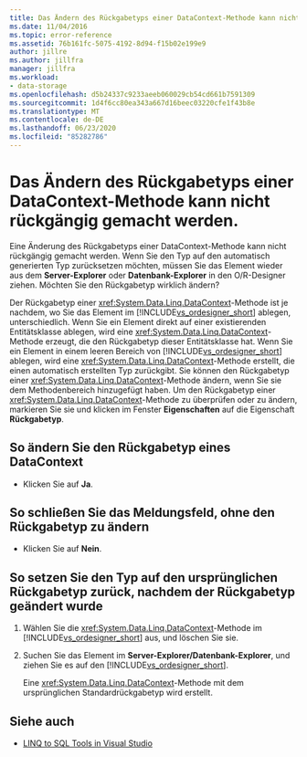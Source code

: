 ```yaml
---
title: Das Ändern des Rückgabetyps einer DataContext-Methode kann nicht rückgängig gemacht werden.
ms.date: 11/04/2016
ms.topic: error-reference
ms.assetid: 76b161fc-5075-4192-8d94-f15b02e199e9
author: jillre
ms.author: jillfra
manager: jillfra
ms.workload:
- data-storage
ms.openlocfilehash: d5b24337c9233aeeb060029cb54cd661b7591309
ms.sourcegitcommit: 1d4f6cc80ea343a667d16beec03220cfe1f43b8e
ms.translationtype: MT
ms.contentlocale: de-DE
ms.lasthandoff: 06/23/2020
ms.locfileid: "85282786"
---
```

# <a name="changing-the-return-type-of-a-datacontext-method-cannot-be-undone"></a>Das Ändern des Rückgabetyps einer DataContext-Methode kann nicht rückgängig gemacht werden.

Eine Änderung des Rückgabetyps einer DataContext-Methode kann nicht rückgängig gemacht werden. Wenn Sie den Typ auf den automatisch generierten Typ zurücksetzen möchten, müssen Sie das Element wieder aus dem **Server-Explorer** oder **Datenbank-Explorer** in den O/R-Designer ziehen. Möchten Sie den Rückgabetyp wirklich ändern?

Der Rückgabetyp einer <xref:System.Data.Linq.DataContext>-Methode ist je nachdem, wo Sie das Element im [!INCLUDE[vs_ordesigner_short](../data-tools/includes/vs_ordesigner_short_md.md)] ablegen, unterschiedlich. Wenn Sie ein Element direkt auf einer existierenden Entitätsklasse ablegen, wird eine <xref:System.Data.Linq.DataContext>-Methode erzeugt, die den Rückgabetyp dieser Entitätsklasse hat. Wenn Sie ein Element in einem leeren Bereich von [!INCLUDE[vs_ordesigner_short](../data-tools/includes/vs_ordesigner_short_md.md)] ablegen, wird eine <xref:System.Data.Linq.DataContext>-Methode erstellt, die einen automatisch erstellten Typ zurückgibt. Sie können den Rückgabetyp einer <xref:System.Data.Linq.DataContext>-Methode ändern, wenn Sie sie dem Methodenbereich hinzugefügt haben. Um den Rückgabetyp einer <xref:System.Data.Linq.DataContext>-Methode zu überprüfen oder zu ändern, markieren Sie sie und klicken im Fenster **Eigenschaften** auf die Eigenschaft **Rückgabetyp**.

## <a name="to-change-the-return-type-of-a-datacontext"></a>So ändern Sie den Rückgabetyp eines DataContext

- Klicken Sie auf **Ja**.

## <a name="to-exit-the-message-box-and-leave-the-return-type-unchanged"></a>So schließen Sie das Meldungsfeld, ohne den Rückgabetyp zu ändern

- Klicken Sie auf **Nein**.

## <a name="to-revert-to-the-original-return-type-after-changing-the-return-type"></a>So setzen Sie den Typ auf den ursprünglichen Rückgabetyp zurück, nachdem der Rückgabetyp geändert wurde

1. Wählen Sie die <xref:System.Data.Linq.DataContext>-Methode im [!INCLUDE[vs_ordesigner_short](../data-tools/includes/vs_ordesigner_short_md.md)] aus, und löschen Sie sie.

2. Suchen Sie das Element im **Server-Explorer/Datenbank-Explorer**, und ziehen Sie es auf den [!INCLUDE[vs_ordesigner_short](../data-tools/includes/vs_ordesigner_short_md.md)].

    Eine <xref:System.Data.Linq.DataContext>-Methode mit dem ursprünglichen Standardrückgabetyp wird erstellt.

## <a name="see-also"></a>Siehe auch

- [LINQ to SQL Tools in Visual Studio](../data-tools/linq-to-sql-tools-in-visual-studio2.md)